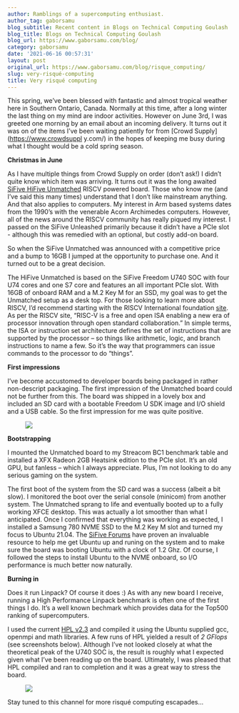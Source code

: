 ```yaml
---
author: Ramblings of a supercomputing enthusiast.
author_tag: gaborsamu
blog_subtitle: Recent content in Blogs on Technical Computing Goulash
blog_title: Blogs on Technical Computing Goulash
blog_url: https://www.gaborsamu.com/blog/
category: gaborsamu
date: '2021-06-16 00:57:31'
layout: post
original_url: https://www.gaborsamu.com/blog/risque_computing/
slug: very-risqué-computing
title: Very risqué computing
---
```


<p>This spring, we’ve been blessed with fantastic and almost tropical weather here
in Southern Ontario, Canada. Normally at this time, after a long winter the last
thing on my mind are indoor activities. However on June 3rd, I was greeted one
morning by an email about an incoming delivery. It turns out it was on of the
items I&rsquo;ve been waiting patiently for from [Crowd Supply](<a href="https://www.crowdsuppl">https://www.crowdsuppl</a>
y.com/) in the hopes of keeping me busy during what I thought would be a cold
spring season.</p>

<p><strong>Christmas in June</strong></p>

<p>As I have multiple things from Crowd Supply on order (don&rsquo;t ask!) I didn&rsquo;t quite
know which item was arriving. It turns out it was the long awaited <a href="https://www.sifive.com/boards/hifive-unmatched">SiFive
HiFive Unmatched</a> RISCV powered
board. Those who know me (and I&rsquo;ve said this many times) understand that I don&rsquo;t
like mainstream anything. And that also applies to computers. My interest in Arm
based systems dates from the 1990&rsquo;s with the venerable Acorn Archimedes
computers. However, all of the news around the RISCV community has really piqued
my interest. I passed on the SiFive Unleashed primarily because it didn&rsquo;t have a
PCIe slot - although this was remedied with an optional, but costly add-on
board.</p>

<p>So when the SiFive Unmatched was announced with a competitive price and a bump
to 16GB I jumped at the opportunity to purchase one. And it turned out to be a
great decision.</p>

<p>The HiFive Unmatched is based on the SiFive Freedom U740 SOC with four U74 cores
and one S7 core and features an all important PCIe slot. With 16GB of onboard
RAM and a M.2 Key M for an SSD, my goal was to get the Unmatched setup as a desk
top. For those looking to learn more about RISCV, I&rsquo;d recommend starting with
the RISCV International foundation <a href="https://riscv.org/">site</a>. As per the RISCV
site, &ldquo;RISC-V is a free and open ISA enabling a new era of processor innovation
through open standard collaboration.&rdquo; In simple terms, the ISA or instruction
set architecture defines the set of instructions that are supported by the
processor – so things like arithmetic, logic, and branch instructions to name
a few. So it’s the way that programmers can issue commands to the processor to
do “things”.</p>

<p><strong>First impressions</strong></p>

<p>I’ve become accustomed to developer boards being packaged in rather non-descript
packaging. The first impression of the Unmatched board could not be further from
this. The board was shipped in a lovely box and included an SD card with a
bootable Freedom U SDK image and I/O shield and a USB cable. So the first
impression for me was quite positive.</p>

<figure><img src="https://www.gaborsamu.com/images/unmatched_collage.jpg" />
</figure>

<p><strong>Bootstrapping</strong></p>

<p>I mounted the Unmatched board to my Streacom BC1 benchmark table and installed
a XFX Radeon 2GB Heatsink edition to the PCIe slot. It’s an old GPU, but fanless
– which I always appreciate. Plus, I’m not looking to do any serious gaming on
the system.</p>

<p>The first boot of the system from the SD card was a success (albeit a bit slow).
I monitored the boot over the serial console (minicom) from another system. The
Unmatched sprang to life and eventually booted up to a fully working XFCE
desktop. This was actually a lot smoother than what I anticipated. Once I
confirmed that everything was working as expected, I installed a Samsung 780
NVME SSD to the M.2 Key M slot and turned my focus to Ubuntu 21.04. The <a href="https://forums.sifive.com/">SiFive
Forums</a> have proven an invaluable resource to help
me get Ubuntu up and runing on the system and to make sure the board was booting
Ubuntu with a clock of 1.2 Ghz. Of course, I followed the steps to install
Ubuntu to the NVME onboard, so I/O performance is much better now naturally.</p>

<p><strong>Burning in</strong></p>

<p>Does it run Linpack?  Of course it does :) As with any new board I receive,
running a High Performance Linpack benchmark is often one of the first things I
do. It’s a well known bechmark which provides data for the Top500 ranking of
supercomputers.</p>

<p>I used the current <a href="https://www.netlib.org/benchmark/hpl/">HPL v2.3</a> and
compiled it using the Ubuntu supplied gcc, openmpi and math libraries.
A few runs of HPL yielded a result of <em>2 GFlops</em> (see screenshots below).
Although I&rsquo;ve not looked closely at what the theoretical peak of the U740 SOC
is, the result is roughly what I expected given what I&rsquo;ve been reading up on
the board. Ultimately, I was pleased that HPL compiled and ran to completion and it was a great way to stress the board.</p>

<figure><img src="https://www.gaborsamu.com/images/linpack_collage.jpg" />
</figure>

<p>Stay tuned to this channel for more risqué computing escapades&hellip;</p>